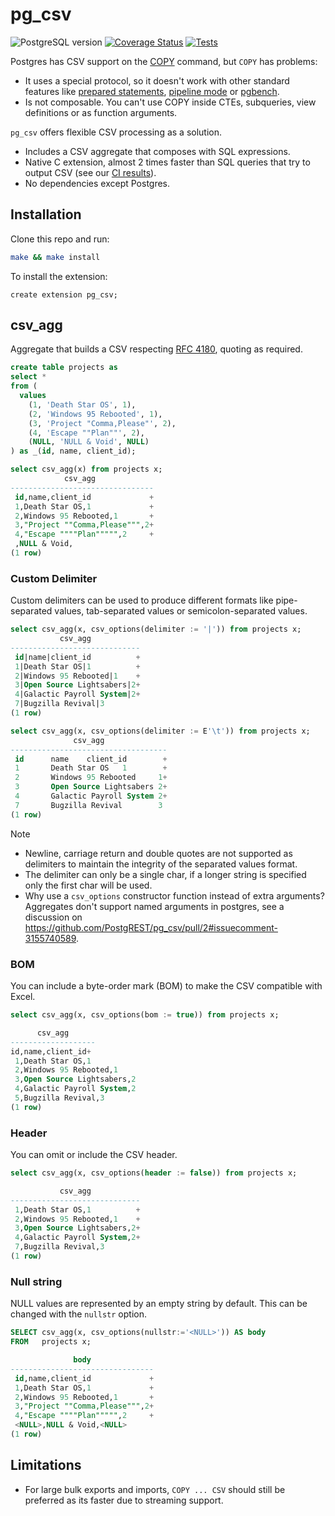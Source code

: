 # pg_csv

![PostgreSQL version](https://img.shields.io/badge/postgresql-12+-blue.svg)
[![Coverage Status](https://coveralls.io/repos/github/PostgREST/pg_csv/badge.svg)](https://coveralls.io/github/PostgREST/pg_csv)
[![Tests](https://github.com/PostgREST/pg_csv/actions/workflows/ci.yaml/badge.svg)](https://github.com/PostgREST/pg_csv/actions)

Postgres has CSV support on the [COPY](https://www.postgresql.org/docs/current/sql-copy.html) command, but `COPY` has problems:

- It uses a special protocol, so it doesn't work with other standard features like [prepared statements](https://www.postgresql.org/docs/current/sql-prepare.html), [pipeline mode](https://www.postgresql.org/docs/current/libpq-pipeline-mode.html#LIBPQ-PIPELINE-USING) or [pgbench](https://www.postgresql.org/docs/current/pgbench.html).
- Is not composable. You can't use COPY inside CTEs, subqueries, view definitions or as function arguments.

`pg_csv` offers flexible CSV processing as a solution.

- Includes a CSV aggregate that composes with SQL expressions.
- Native C extension, almost 2 times faster than SQL queries that try to output CSV (see our [CI results](https://github.com/PostgREST/pg_csv/actions/runs/17367407744)).
- No dependencies except Postgres.

## Installation

Clone this repo and run:

```bash
make && make install
```

To install the extension:

```psql
create extension pg_csv;
```

## csv_agg

Aggregate that builds a CSV respecting [RFC 4180](https://www.ietf.org/rfc/rfc4180.txt), quoting as required.

```sql
create table projects as
select *
from (
  values
    (1, 'Death Star OS', 1),
    (2, 'Windows 95 Rebooted', 1),
    (3, 'Project "Comma,Please"', 2),
    (4, 'Escape ""Plan""', 2),
    (NULL, 'NULL & Void', NULL)
) as _(id, name, client_id);
```

```sql
select csv_agg(x) from projects x;
            csv_agg
--------------------------------
 id,name,client_id             +
 1,Death Star OS,1             +
 2,Windows 95 Rebooted,1       +
 3,"Project ""Comma,Please""",2+
 4,"Escape """"Plan""""",2     +
 ,NULL & Void,
(1 row)
```

### Custom Delimiter

Custom delimiters can be used to produce different formats like pipe-separated values, tab-separated values or semicolon-separated values.

```sql
select csv_agg(x, csv_options(delimiter := '|')) from projects x;
           csv_agg
-----------------------------
 id|name|client_id          +
 1|Death Star OS|1          +
 2|Windows 95 Rebooted|1    +
 3|Open Source Lightsabers|2+
 4|Galactic Payroll System|2+
 7|Bugzilla Revival|3
(1 row)

select csv_agg(x, csv_options(delimiter := E'\t')) from projects x;
              csv_agg
-----------------------------------
 id      name    client_id        +
 1       Death Star OS   1        +
 2       Windows 95 Rebooted     1+
 3       Open Source Lightsabers 2+
 4       Galactic Payroll System 2+
 7       Bugzilla Revival        3
(1 row)
```

> [!NOTE]
> - Newline, carriage return and double quotes are not supported as delimiters to maintain the integrity of the separated values format.
> - The delimiter can only be a single char, if a longer string is specified only the first char will be used.
> - Why use a `csv_options` constructor function instead of extra arguments? Aggregates don't support named arguments in postgres, see a discussion on https://github.com/PostgREST/pg_csv/pull/2#issuecomment-3155740589.

### BOM

You can include a byte-order mark (BOM) to make the CSV compatible with Excel.

```sql
select csv_agg(x, csv_options(bom := true)) from projects x;

      csv_agg
-------------------
﻿id,name,client_id+
 1,Death Star OS,1
 2,Windows 95 Rebooted,1
 3,Open Source Lightsabers,2
 4,Galactic Payroll System,2
 5,Bugzilla Revival,3
(1 row)
```

### Header

You can omit or include the CSV header.

```sql
select csv_agg(x, csv_options(header := false)) from projects x;

           csv_agg
-----------------------------
 1,Death Star OS,1          +
 2,Windows 95 Rebooted,1    +
 3,Open Source Lightsabers,2+
 4,Galactic Payroll System,2+
 7,Bugzilla Revival,3
(1 row)
```

### Null string

NULL values are represented by an empty string by default. This can be changed with the `nullstr` option.

```sql
SELECT csv_agg(x, csv_options(nullstr:='<NULL>')) AS body
FROM   projects x;

              body
--------------------------------
 id,name,client_id             +
 1,Death Star OS,1             +
 2,Windows 95 Rebooted,1       +
 3,"Project ""Comma,Please""",2+
 4,"Escape """"Plan""""",2     +
 <NULL>,NULL & Void,<NULL>
(1 row)
```

## Limitations

- For large bulk exports and imports, `COPY ... CSV` should still be preferred as its faster due to streaming support.
